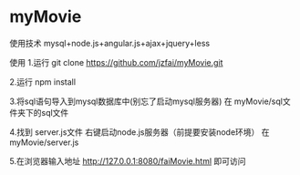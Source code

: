 # myMovie
使用技术 mysql+node.js+angular.js+ajax+jquery+less


使用
1.运行 git clone https://github.com/jzfai/myMovie.git

2.运行 npm install 

3.将sql语句导入到mysql数据库中(别忘了启动mysql服务器)
在 myMovie/sql文件夹下的sql文件


4.找到 server.js文件 右键启动node.js服务器（前提要安装node环境）
在 myMovie/server.js


5.在浏览器输入地址
http://127.0.0.1:8080/faiMovie.html
即可访问
